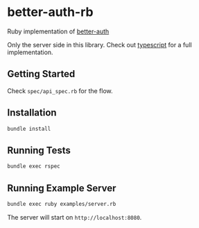 # better-auth-rb

Ruby implementation of [better-auth](https://github.com/jasoncolburne/better-auth)

Only the server side in this library. Check out [typescript](https://github.com/jasoncolburne/better-auth-ts) for a full implementation.

## Getting Started

Check `spec/api_spec.rb` for the flow.

## Installation

```bash
bundle install
```

## Running Tests

```bash
bundle exec rspec
```

## Running Example Server

```bash
bundle exec ruby examples/server.rb
```

The server will start on `http://localhost:8080`.
